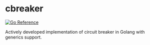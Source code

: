 # cbreaker

[![Go Reference](https://pkg.go.dev/badge/github.com/piotrpersona/cbreaker.svg)](https://pkg.go.dev/github.com/piotrpersona/cbreaker)

Actively developed implementation of circuit breaker in Golang with generics support.

